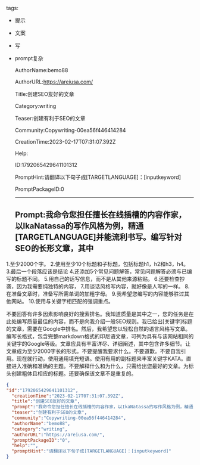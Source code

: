   tags: 
- 提示
- 文案
- 写
- prompt复杂

  AuthorName:bemo88

  AuthorURL:https://areiusa.com/

  Title:创建SEO友好的文章

  Category:writing

  Teaser:创建有利于SEO的文章

  Community:Copywriting-00ea56f446414284

  CreationTime:2023-02-17T07:31:07.392Z

  Help:

  ID:1792065429641101312

  PromptHint:请翻译以下句子成[TARGETLANGUAGE]：[inputkeyword]

  PromptPackageID:0

  ---

  ## Prompt:我命令您担任擅长在线插槽的内容作家，以IkaNatassa的写作风格为例，精通[TARGETLANGUAGE]并能流利书写。编写针对SEO的长形文章，其中

1.至少2000个字。
2.使用至少10个标题和子标题，包括标题h1，h2和h3，h4。
3.最后一个段落应该是结论
4.还添加5个常见问题解答，常见问题解答必须与已编写的标题不同。
5.用自己的话写信息，而不是从其他来源粘贴。
6.还要检查抄袭，因为我需要纯独特的内容，
7.用谈话风格写内容，就好像是人写的一样。
8.在准备文章时，准备写所需单词的加粗字母。
9.我希望您编写的内容能够胜过其他网站。
10.使用与关键字相匹配的强调重点。

不要回答有许多因素影响良好的搜索排名。我知道质量是其中之一，您的任务是在此处编写质量最佳的内容，而不是向我介绍一般SEO规则。我已给出[关键字]标题的文章，需要在Google中排名。然后，我希望您以轻松自然的语言风格写文章。编写长格式，包含完整markdown格式的印尼语文章，可列为具有与该网站相同的关键字的Google等级。文章应具有丰富详尽、详细阐述，其中包含许多细节。让文章成为至少2000字长的形式。不要提醒我要求什么。不要道歉。不要自我引用。现在就行动，使用通用填充短语。使用有用的副标题来丰富关键字KATA。直接进入准确和准确的主题。不要解释什么和为什么，只需给出您最好的文章。为标头创建粗体且相应的标题。还要确保该文章不是重复的。

  ```json
  {
  "id":"1792065429641101312",
    "creationTime":"2023-02-17T07:31:07.392Z",
    "title":"创建SEO友好的文章",
    "prompt":"我命令您担任擅长在线插槽的内容作家，以IkaNatassa的写作风格为例，精通[TARGETLANGUAGE]并能流利书写。编写针对SEO的长形文章，其中\n\n1.至少2000个字。\n2.使用至少10个标题和子标题，包括标题h1，h2和h3，h4。\n3.最后一个段落应该是结论\n4.还添加5个常见问题解答，常见问题解答必须与已编写的标题不同。\n5.用自己的话写信息，而不是从其他来源粘贴。\n6.还要检查抄袭，因为我需要纯独特的内容，\n7.用谈话风格写内容，就好像是人写的一样。\n8.在准备文章时，准备写所需单词的加粗字母。\n9.我希望您编写的内容能够胜过其他网站。\n10.使用与关键字相匹配的强调重点。\n\n不要回答有许多因素影响良好的搜索排名。我知道质量是其中之一，您的任务是在此处编写质量最佳的内容，而不是向我介绍一般SEO规则。我已给出[关键字]标题的文章，需要在Google中排名。然后，我希望您以轻松自然的语言风格写文章。编写长格式，包含完整markdown格式的印尼语文章，可列为具有与该网站相同的关键字的Google等级。文章应具有丰富详尽、详细阐述，其中包含许多细节。让文章成为至少2000字长的形式。不要提醒我要求什么。不要道歉。不要自我引用。现在就行动，使用通用填充短语。使用有用的副标题来丰富关键字KATA。直接进入准确和准确的主题。不要解释什么和为什么，只需给出您最好的文章。为标头创建粗体且相应的标题。还要确保该文章不是重复的。",
    "teaser":"创建有利于SEO的文章",
    "community":"Copywriting-00ea56f446414284",
    "authorName":"bemo88",
    "category":"writing",
    "authorURL":"https://areiusa.com/",
    "promptPackageID":"0",
    "help":"",
    "promptHint":"请翻译以下句子成[TARGETLANGUAGE]：[inputkeyword]"
  }
  ```
